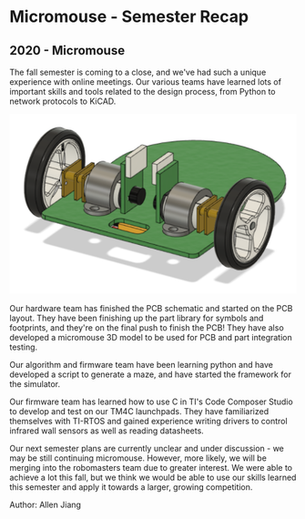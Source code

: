 # Micromouse - Semester Recap
## 2020 - Micromouse

The fall semester is coming to a close, and we've had such a unique experience with online meetings. Our various teams have learned lots of important skills and tools related to the design process, from Python to network protocols to KiCAD.

![Micromouse CAD.](/src/_posts//blog/2020-12-05-micromouse/micromouse.png)

Our hardware team has finished the PCB schematic and started on the PCB layout. They have been finishing up the part library for symbols and footprints, and they're on the final push to finish the PCB! They have also developed a micromouse 3D model to be used for PCB and part integration testing.

Our algorithm and firmware team have been learning python and have developed a script to generate a maze, and have started the framework for the simulator.

Our firmware team has learned how to use C in TI's Code Composer Studio to develop and test on our TM4C launchpads. They have familiarized themselves with TI-RTOS and gained experience writing drivers to control infrared wall sensors as well as reading datasheets.

Our next semester plans are currently unclear and under discussion - we may be still continuing micromouse. However, more likely, we will be merging into the robomasters team due to greater interest. We were able to achieve a lot this fall, but we think we would be able to use our skills learned this semester and apply it towards a larger, growing competition.


Author: Allen Jiang
